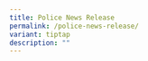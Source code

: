 ```yaml
---
title: Police News Release
permalink: /police-news-release/
variant: tiptap
description: ""
---
```

